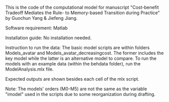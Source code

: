 This is the code of the computational model for manuscript "Cost-benefit Tradeoff Mediates the Rule- to Memory-based Transition during Practice" by Guochun Yang & Jiefeng Jiang.

Software requirement: Matlab

Installation guide: No installation needed.

Instruction to run the data:
  The basic model scripts are within folders Models_avatar and Models_avatar_decreasingcost. The former includes the key model while the latter is an alternative model to compare.
  To run the models with an example data (within the behdata folder), run the ModelAnalysis.mlx file.

Expected outputs are shown besides each cell of the mlx script.

Note: The models' orders (M0-M5) are not the same as the variable "imodel" used in the scripts due to some reorganization during drafting.
